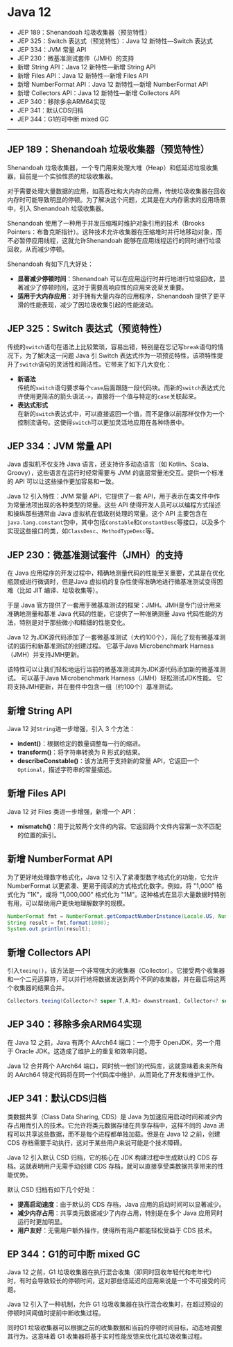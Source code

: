 # Java 12

- JEP 189：Shenandoah 垃圾收集器（预览特性）
- JEP 325：Switch 表达式（预览特性）：Java 12 新特性—Switch 表达式
- JEP 334：JVM 常量 API
- JEP 230：微基准测试套件（JMH）的支持
- 新增 String API：Java 12 新特性—新增 String API
- 新增 Files API：Java 12 新特性—新增 Files API
- 新增 NumberFormat API：Java 12 新特性—新增 NumberFormat API
- 新增 Collectors API：Java 12 新特性—新增 Collectors API
- JEP 340：移除多余ARM64实现
- JEP 341：默认CDS归档
- JEP 344：G1的可中断 mixed GC

---

## JEP 189：Shenandoah 垃圾收集器（预览特性）
Shenandoah 垃圾收集器，一个专门用来处理大堆（Heap）和低延迟垃圾收集器，目前是一个实验性质的垃圾收集器。

对于需要处理大量数据的应用，如高吞吐和大内存的应用，传统垃圾收集器在回收内存时可能导致明显的停顿。为了解决这个问题，尤其是在大内存需求的应用场景中，引入 Shenandoah 垃圾收集器。

Shenandoah 使用了一种用于并发压缩堆时维护对象引用的技术（Brooks Pointers：布鲁克斯指针）。这种技术允许收集器在压缩堆时并行地移动对象，而不必暂停应用线程，这就允许Shenandoah 能够在应用线程运行的同时进行垃圾回收，从而减少停顿。

Shenandoah 有如下几大好处：
- **显著减少停顿时间**：Shenandoah 可以在应用运行时并行地进行垃圾回收，显著减少了停顿时间，这对于需要高响应性的应用来说至关重要。
- **适用于大内存应用**：对于拥有大量内存的应用程序，Shenandoah 提供了更平滑的性能表现，减少了因垃圾收集引起的性能波动。

## JEP 325：Switch 表达式（预览特性）
传统的`switch`语句在语法上比较繁琐，容易出错，特别是在忘记写`break`语句的情况下，为了解决这一问题 Java 引 Switch 表达式作为一项预览特性，该项特性提升了`switch`语句的灵活性和简洁性。它带来了如下几大变化：
- **新语法**  
传统的`switch`语句要求每个`case`后面跟随一段代码块。而新的`switch`表达式允许使用更简洁的箭头语法`->`，直接将一个值与特定的`case`关联起来。
- **表达式形式**  
在新的`switch`表达式中，可以直接返回一个值，而不是像以前那样仅作为一个控制流语句。这使得`switch`可以更加灵活地应用在各种场景中。

## JEP 334：JVM 常量 API
Java 虚拟机不仅支持 Java 语言，还支持许多动态语言（如 Kotlin、Scala、Groovy），这些语言在运行时经常需要与 JVM 的底层常量池交互。提供一个标准的 API 可以让这些操作更加容易和一致。

Java 12 引入特性：JVM 常量 API，它提供了一套 API，用于表示在类文件中作为常量池项出现的各种类型的常量。这些 API 使得开发人员可以以编程方式描述和操纵那些通常由 Java 虚拟机在低级别处理的常量。这个 API 主要包含在`java.lang.constant`包中，其中包括`Constable`和`ConstantDesc`等接口，以及多个实现这些接口的类，如`ClassDesc`、`MethodTypeDesc`等。

## JEP 230：微基准测试套件（JMH）的支持
在 Java 应用程序的开发过程中，精确地测量代码的性能至关重要，尤其是在优化瓶颈或进行微调时，但是Java 虚拟机的复杂性使得准确地进行微基准测试变得困难（比如 JIT 编译、垃圾收集等）。

于是 Java 官方提供了一套用于微基准测试的框架：JMH。JMH是专门设计用来准确地测量和基准 Java 代码的性能，它提供了一种准确测量 Java 代码性能的方法，特别是对于那些微小和精细的性能变化。

Java 12 为JDK源代码添加了一套微基准测试（大约100个），简化了现有微基准测试的运行和新基准测试的创建过程。 它基于Java Microbenchmark Harness（JMH）并支持JMH更新。

该特性可以让我们轻松地运行当前的微基准测试并为JDK源代码添加新的微基准测试。 可以基于Java Microbenchmark Harness（JMH）轻松测试JDK性能。 它将支持JMH更新，并在套件中包含一组（约100个）基准测试。

## 新增 String API
Java 12 对`String`进一步增强，引入 3 个方法：
- **indent()**：根据给定的数量调整每一行的缩进。
- **transform()**：将字符串转换为 R 形式的结果。
- **describeConstable()**：该方法用于支持新的常量 API，它返回一个`Optional`，描述字符串的常量描述。

## 新增 Files API
Java 12 对 Files 类进一步增强，新增一个 API：
- **mismatch()**：用于比较两个文件的内容。它返回两个文件内容第一次不匹配的位置的索引。

## 新增 NumberFormat API
为了更好地处理数字格式化，Java 12 引入了紧凑型数字格式化的功能，它允许 NumberFormat 以更紧凑、更易于阅读的方式格式化数字。例如，将 "1,000" 格式化为 "1K"，或将 "1,000,000" 格式化为 "1M"。这种格式在显示大量数据时特别有用，可以帮助用户更快地理解数字的规模。
```java
NumberFormat fmt = NumberFormat.getCompactNumberInstance(Locale.US, NumberFormat.Style.SHORT);
String result = fmt.format(1000);
System.out.println(result);
```

## 新增 Collectors API
引入`teeing()`，该方法是一个非常强大的收集器（Collector）。它接受两个收集器和一个二元运算符，可以并行地将数据发送到两个不同的收集器，并在最后将这两个收集器的结果合并。
```java
Collectors.teeing(Collector<? super T,A,R1> downstream1, Collector<? super T,A,R2> downstream2, BiFunction<? super R1,? super R2,R> merger)
```

## JEP 340：移除多余ARM64实现
在 Java 12 之前，Java 有两个 AArch64 端口：一个用于 OpenJDK，另一个用于 Oracle JDK。这造成了维护上的重复和效率问题。

Java 12 合并两个 AArch64 端口，同时统一他们的代码库，这就意味着未来所有的 AArch64 特定代码将在同一个代码库中维护，从而简化了开发和维护工作。

## JEP 341：默认CDS归档
类数据共享（Class Data Sharing, CDS）是 Java 为加速应用启动时间和减少内存占用而引入的技术。它允许将类元数据存储在共享存档中，这样不同的 Java 进程可以共享这些数据，而不是每个进程都单独加载。但是在 Java 12 之前，创建 CDS 存档需要手动执行，这对于某些用户来说可能是个技术障碍。

Java 12 引入默认 CSD 归档，它的核心在 JDK 构建过程中生成默认的 CDS 存档。这就表明用户无需手动创建 CDS 存档，就可以直接享受类数据共享带来的性能优势。

默认 CSD 归档有如下几个好处：
- **提高启动速度**：由于默认的 CDS 存档，Java 应用的启动时间可以显著减少。
- **减少内存占用**：共享类元数据减少了内存占用，特别是在多个 Java 应用同时运行时更加明显。
- **用户友好**：无需用户额外操作，使得所有用户都能轻松受益于 CDS 技术。

## EP 344：G1的可中断 mixed GC
Java 12 之前，G1 垃圾收集器在执行混合收集（即同时回收年轻代和老年代）时，有时会导致较长的停顿时间，这对那些低延迟的应用来说是一个不可接受的问题。

Java 12 引入了一种机制，允许 G1 垃圾收集器在执行混合收集时，在超过预设的停顿时间阈值时提前中断收集过程。

同时G1 垃圾收集器可以根据之前的收集数据和当前的停顿时间目标，动态地调整其行为。这意味着 G1 收集器将基于实时性能反馈来优化其垃圾收集过程。